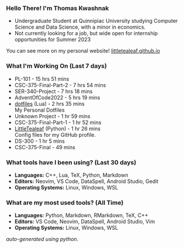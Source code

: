 
### Hello There! I'm Thomas Kwashnak

- Undergraduate Student at Quinnipiac University studying Computer Science and Data Science, with a minor in economics.
- Not currently looking for a job, but wide open for internship opportunities for Summer 2023

You can see more on my personal website! [littletealeaf.github.io](https://littletealeaf.github.io)

### What I'm Working On (Last 7 days)
<ul><li>PL-101 - 15 hrs 51 mins</li><li>CSC-375-Final-Part-2 - 7 hrs 54 mins</li><li>SER-340-Project - 7 hrs 18 mins</li><li>AdventOfCode2022 - 5 hrs 19 mins</li><li><a href="https://github.com/LittleTealeaf/dotfiles">dotfiles</a> (Lua) - 2 hrs 35 mins<br>My Personal Dotfiles</li><li>Unknown Project - 1 hr 59 mins</li><li>CSC-375-Final-Part-1 - 1 hr 52 mins</li><li><a href="https://github.com/LittleTealeaf/LittleTealeaf">LittleTealeaf</a> (Python) - 1 hr 26 mins<br>Config files for my GitHub profile.</li><li>DS-300 - 1 hr 5 mins</li><li>CSC-375-Final - 49 mins</li></ul>

### What tools have I been using? (Last 30 days)
- **Languages:** C++, Lua, TeX, Python, Markdown
- **Editors:** Neovim, VS Code, DataSpell, Android Studio, Gedit
- **Operating Systems:** Linux, Windows, WSL

### What are my most used tools? (All Time)
- **Languages:** Python, Markdown, RMarkdown, TeX, C++
- **Editors:** VS Code, Neovim, DataSpell, Android Studio, Vim
- **Operating Systems:** Linux, Windows, WSL

*auto-generated using python.*
